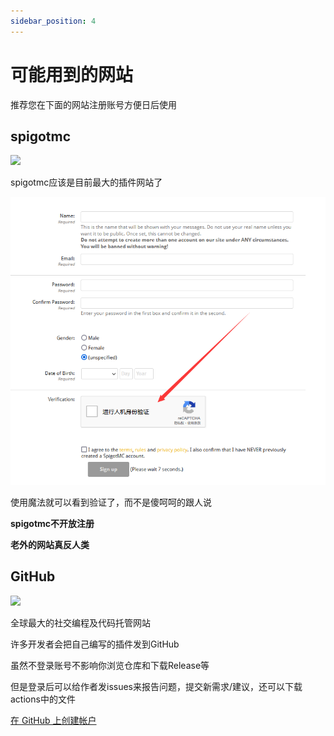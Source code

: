 ```yaml
---
sidebar_position: 4
---
```


# 可能用到的网站

推荐您在下面的网站注册账号方便日后使用

## spigotmc

![](https://static.spigotmc.org/img/spigot.png)

spigotmc应该是目前最大的插件网站了

![](_images/spigotmc.png)

使用魔法就可以看到验证了，而不是傻呵呵的跟人说

**spigotmc不开放注册**

**老外的网站真反人类**

## GitHub

![](https://logos-world.net/wp-content/uploads/2020/11/GitHub-Symbol.png)

全球最大的社交编程及代码托管网站

许多开发者会把自己编写的插件发到GitHub

虽然不登录账号不影响你浏览仓库和下载Release等

但是登录后可以给作者发issues来报告问题，提交新需求/建议，还可以下载actions中的文件

[在 GitHub 上创建帐户](https://docs.github.com/zh/get-started/start-your-journey/creating-an-account-on-github)